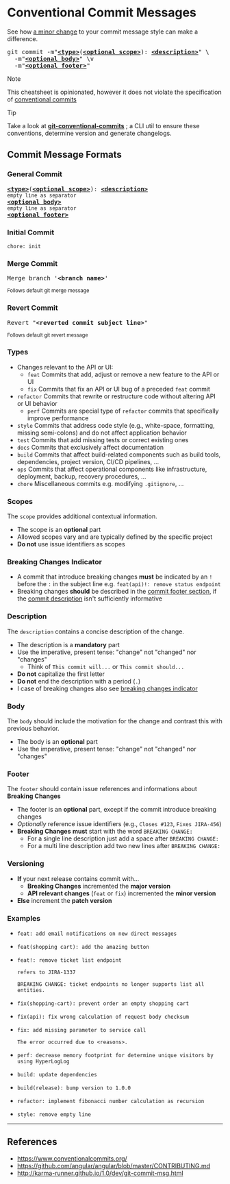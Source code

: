# Conventional Commit Messages

See how [a minor change](#examples) to your commit message style can make a difference. 

<pre>
git commit -m"<b><a href="#types">&lt;type&gt;</a></b></font>(<b><a href="#scopes">&lt;optional scope&gt;</a></b>): <b><a href="#description">&lt;description&gt;</a></b>" \
  -m"<b><a href="#body">&lt;optional body&gt;</a></b>" \v
  -m"<b><a href="#footer">&lt;optional footer&gt;</a></b>"
</pre>

> [!Note] 
> This cheatsheet is opinionated, however it does not violate the specification of [conventional commits](https://www.conventionalcommits.org/)

> [!TIP]
> Take a look at **[git-conventional-commits](https://github.com/qoomon/git-conventional-commits)** ; a CLI util to ensure these conventions, determine version and generate changelogs.

## Commit Message Formats

### General Commit
<pre>
<b><a href="#types">&lt;type&gt;</a></b></font>(<b><a href="#scopes">&lt;optional scope&gt;</a></b>): <b><a href="#description">&lt;description&gt;</a></b>
<sub>empty line as separator</sub>
<b><a href="#body">&lt;optional body&gt;</a></b>
<sub>empty line as separator</sub>
<b><a href="#footer">&lt;optional footer&gt;</a></b>
</pre>

### Initial Commit 
```
chore: init
```

### Merge Commit
<pre>
Merge branch '<b>&lt;branch name&gt;</b>'
</pre>
<sup>Follows default git merge message</sup>

### Revert Commit
<pre>
Revert "<b>&lt;reverted commit subject line&gt;</b>"
</pre>
<sup>Follows default git revert message</sup>


### Types
- Changes relevant to the API or UI:
    - `feat` Commits that add, adjust or remove a new feature to the API or UI
    - `fix` Commits that fix an API or UI bug of a preceded `feat` commit
- `refactor` Commits that rewrite or restructure code without altering API or UI behavior
    - `perf` Commits are special type of `refactor` commits that specifically improve performance
- `style` Commits that address code style (e.g., white-space, formatting, missing semi-colons) and do not affect application behavior
- `test` Commits that add missing tests or correct existing ones
- `docs` Commits that exclusively affect documentation
- `build` Commits that affect build-related components such as build tools, dependencies, project version, CI/CD pipelines, ...
- `ops` Commits that affect operational components like infrastructure, deployment, backup, recovery procedures, ...
- `chore` Miscellaneous commits e.g. modifying `.gitignore`, ...

### Scopes
The `scope` provides additional contextual information.
* The scope is an **optional** part
* Allowed scopes vary and are typically defined by the specific project
* **Do not** use issue identifiers as scopes

### Breaking Changes Indicator
- A commit that introduce breaking changes **must** be indicated by an `!` before the `:` in the subject line e.g. `feat(api)!: remove status endpoint`
- Breaking changes **should** be described in the [commit footer section](#footer), if the [commit description](#description) isn't sufficiently informative

### Description
The `description` contains a concise description of the change. 
- The description is a **mandatory** part
- Use the imperative, present tense: "change" not "changed" nor "changes"
  - Think of `This commit will...` or `This commit should...`
- **Do not** capitalize the first letter
- **Do not** end the description with a period (`.`)
- I case of breaking changes also see [breaking changes indicator](#breaking-changes-indicator)

### Body
The `body` should include the motivation for the change and contrast this with previous behavior.
- The body is an **optional** part
- Use the imperative, present tense: "change" not "changed" nor "changes"

### Footer
The `footer` should contain issue references and informations about **Breaking Changes**
- The footer is an **optional** part, except if the commit introduce breaking changes
- *Optionally* reference issue identifiers (e.g., `Closes #123`, `Fixes JIRA-456`) 
- **Breaking Changes** **must** start with the word `BREAKING CHANGE:`
  - For a single line description just add a space after `BREAKING CHANGE:`
  - For a multi line description add two new lines after `BREAKING CHANGE:`

### Versioning
- **If** your next release contains commit with...
   - **Breaking Changes** incremented the **major version**
   - **API relevant changes** (`feat` or `fix`) incremented the **minor version**
- **Else** increment the **patch version**


### Examples
- ```
  feat: add email notifications on new direct messages
  ```
- ```
  feat(shopping cart): add the amazing button
  ```
- ```
  feat!: remove ticket list endpoint

  refers to JIRA-1337

  BREAKING CHANGE: ticket endpoints no longer supports list all entities.
  ```
- ```
  fix(shopping-cart): prevent order an empty shopping cart
  ```
- ```
  fix(api): fix wrong calculation of request body checksum
  ```
- ```
  fix: add missing parameter to service call

  The error occurred due to <reasons>.
  ```
- ```
  perf: decrease memory footprint for determine unique visitors by using HyperLogLog
  ```
- ```
  build: update dependencies
  ```
- ```
  build(release): bump version to 1.0.0
  ```
- ```
  refactor: implement fibonacci number calculation as recursion
  ```
- ```
  style: remove empty line
  ```
-----
## References
- https://www.conventionalcommits.org/
- https://github.com/angular/angular/blob/master/CONTRIBUTING.md
- http://karma-runner.github.io/1.0/dev/git-commit-msg.html
